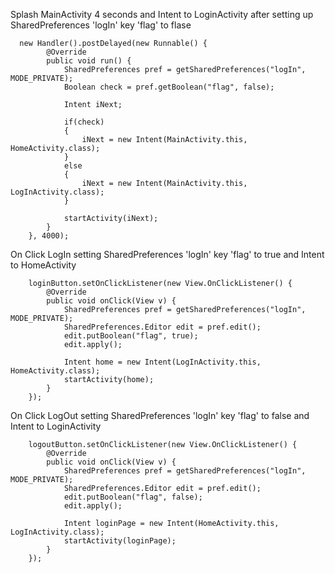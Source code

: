 Splash MainActivity 4 seconds and Intent to LoginActivity after setting up SharedPreferences 'logIn' key 'flag' to flase

      new Handler().postDelayed(new Runnable() {
            @Override
            public void run() {
                SharedPreferences pref = getSharedPreferences("logIn", MODE_PRIVATE);
                Boolean check = pref.getBoolean("flag", false);

                Intent iNext;

                if(check)
                {
                    iNext = new Intent(MainActivity.this, HomeActivity.class);
                }
                else
                {
                    iNext = new Intent(MainActivity.this, LogInActivity.class);
                }

                startActivity(iNext);
            }
        }, 4000);

On Click LogIn setting SharedPreferences 'logIn' key 'flag' to true and Intent to HomeActivity

        loginButton.setOnClickListener(new View.OnClickListener() {
            @Override
            public void onClick(View v) {
                SharedPreferences pref = getSharedPreferences("logIn", MODE_PRIVATE);
                SharedPreferences.Editor edit = pref.edit();
                edit.putBoolean("flag", true);
                edit.apply();

                Intent home = new Intent(LogInActivity.this, HomeActivity.class);
                startActivity(home);
            }
        });

On Click LogOut setting SharedPreferences 'logIn' key 'flag' to false and Intent to LoginActivity

        logoutButton.setOnClickListener(new View.OnClickListener() {
            @Override
            public void onClick(View v) {
                SharedPreferences pref = getSharedPreferences("logIn", MODE_PRIVATE);
                SharedPreferences.Editor edit = pref.edit();
                edit.putBoolean("flag", false);
                edit.apply();

                Intent loginPage = new Intent(HomeActivity.this, LogInActivity.class);
                startActivity(loginPage);
            }
        });
        
